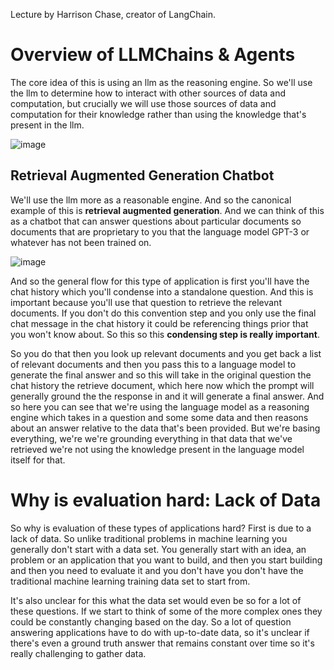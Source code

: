 Lecture by Harrison Chase, creator of LangChain.

# Overview of LLMChains & Agents
The core idea of this is using an llm as the reasoning engine. So we'll use the llm to determine how to interact with other sources of data and computation, but crucially we will use those sources of data and computation for their knowledge rather than using the knowledge that's present in the llm.

![image](https://github.com/vivekprm/LLM-application-production/assets/2403660/6d79cfb8-aec7-4f97-89db-0da4ee7d1ce9)

## Retrieval Augmented Generation Chatbot
We'll use the llm more as a reasonable engine. And so the canonical example of this is **retrieval augmented generation**. And we can think of this as a chatbot
that can answer questions about particular documents so documents that are proprietary to you that the language model GPT-3 or whatever has not been trained on.

![image](https://github.com/vivekprm/LLM-application-production/assets/2403660/bd7ba380-84ab-4b6f-8bbf-7c956e9d378b)

And so the general flow for this type of application is first you'll have the chat history which you'll condense into a standalone question. And this is important because you'll use that question to retrieve the relevant documents. If you don't do this convention step and you only use the final chat message in the chat history it could be referencing things prior that you won't know about. So this so this **condensing step is really important**.

So you do that then you look up relevant documents and you get back a list of relevant documents and then you pass this to a language model to generate the final answer and so this will take in the original question the chat history the retrieve document, which here now which the prompt will generally ground the the response in and it will generate a final answer. And so here you can see that we're using the language model as a reasoning engine which takes in a question and some some data and then
reasons about an answer relative to the data that's been provided. But we're basing everything, we're we're grounding everything in that data that we've retrieved we're not using the knowledge present in the language model itself for that.

# Why is evaluation hard: Lack of Data
So why is evaluation of these types of applications hard? First is due to a lack of data. So unlike traditional problems in machine learning you generally don't start with a data set. You generally start with an idea, an problem or an application that you want to build, and then you start building and then you need to evaluate it and you don't have you don't have the traditional machine learning training data set to start from.

It's also unclear for this what the data set would even be so for a lot of these questions. If we start to think of some of the more complex ones they could be constantly changing based on the day. So a lot of question answering applications have to do with up-to-date data, so it's unclear if there's even a ground truth answer that remains constant over time so it's really challenging to gather data.
